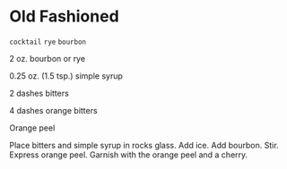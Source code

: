 # Old Fashioned

`cocktail` `rye` `bourbon`

2 oz. bourbon or rye

0.25 oz. \(1.5 tsp.\) simple syrup

2 dashes bitters

4 dashes orange bitters

Orange peel

Place bitters and simple syrup in rocks glass. Add ice. Add bourbon. Stir. Express orange peel. Garnish with the orange peel and a cherry.
